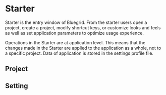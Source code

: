 # Starter
Starter is the entry window of Bluegrid. From the starter users open a project, create a project, modify shortcut keys, or customize looks and feels as well as set application parameters to optimize usage experience.

Operations in the Starter are at application level. This means that the changes made in the Starter are applied to the application as a whole, not to a specific project. Data of application is stored in the settings profile file.
## Project
## Setting

